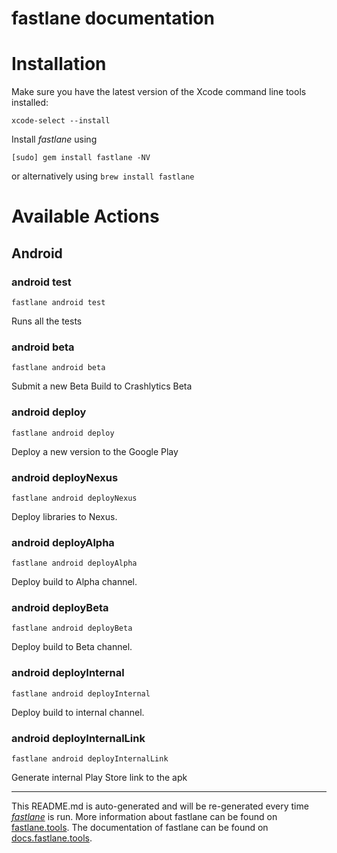 fastlane documentation
================
# Installation

Make sure you have the latest version of the Xcode command line tools installed:

```
xcode-select --install
```

Install _fastlane_ using
```
[sudo] gem install fastlane -NV
```
or alternatively using `brew install fastlane`

# Available Actions
## Android
### android test
```
fastlane android test
```
Runs all the tests
### android beta
```
fastlane android beta
```
Submit a new Beta Build to Crashlytics Beta
### android deploy
```
fastlane android deploy
```
Deploy a new version to the Google Play
### android deployNexus
```
fastlane android deployNexus
```
Deploy libraries to Nexus.
### android deployAlpha
```
fastlane android deployAlpha
```
Deploy build to Alpha channel.
### android deployBeta
```
fastlane android deployBeta
```
Deploy build to Beta channel.
### android deployInternal
```
fastlane android deployInternal
```
Deploy build to internal channel.
### android deployInternalLink
```
fastlane android deployInternalLink
```
Generate internal Play Store link to the apk

----

This README.md is auto-generated and will be re-generated every time [_fastlane_](https://fastlane.tools) is run.
More information about fastlane can be found on [fastlane.tools](https://fastlane.tools).
The documentation of fastlane can be found on [docs.fastlane.tools](https://docs.fastlane.tools).
